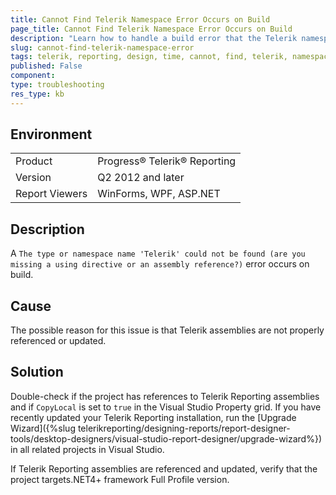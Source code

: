 ```yaml
---
title: Cannot Find Telerik Namespace Error Occurs on Build
page_title: Cannot Find Telerik Namespace Error Occurs on Build
description: "Learn how to handle a build error that the Telerik namespace cannot be found when working with Telerik Reporting."
slug: cannot-find-telerik-namespace-error
tags: telerik, reporting, design, time, cannot, find, telerik, namespace, error, occurs, on, build
published: False
component:
type: troubleshooting
res_type: kb
---
```


## Environment

<table>
	<tbody>
		<tr>
			<td>Product</td>
			<td>Progress® Telerik® Reporting</td>
		</tr>
		<tr>
			<td>Version</td>
			<td>Q2 2012 and later</td>
		</tr>
	        <tr>
			<td>Report Viewers</td>
			<td>WinForms, WPF, ASP.NET</td>
		</tr>
	</tbody>
</table>

## Description

A `The type or namespace name 'Telerik' could not be found (are you missing a using directive or an assembly reference?)` error occurs on build.

## Cause

The possible reason for this issue is that Telerik assemblies are not properly referenced or updated.

## Solution  

Double-check if the project has references to Telerik Reporting assemblies and if `CopyLocal` is set to `true` in the Visual Studio Property grid. If you have recently updated your Telerik Reporting installation, run the [Upgrade Wizard]({%slug telerikreporting/designing-reports/report-designer-tools/desktop-designers/visual-studio-report-designer/upgrade-wizard%}) in all related projects in Visual Studio.         

If Telerik Reporting assemblies are referenced and updated, verify that the project targets.NET4+ framework Full Profile version.
